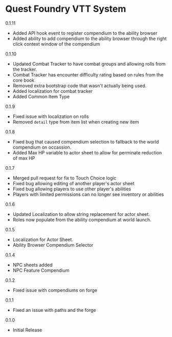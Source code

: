# Quest Foundry VTT System

0.1.11

-   Added API hook event to register compendium to the ability browser
-   Added ability to add compendium to the ability browser through the right click context window of the compendium

0.1.10

-   Updated Combat Tracker to have combat groups and allowing rolls from the tracker.
-   Combat Tracker has encounter difficulty rating based on rules from the core book
-   Removed extra bootstrap code that wasn't actually being used.
-   Added localization for combat tracker
-   Added Common Item Type

0.1.9

-   Fixed issue with localization on rolls
-   Removed `detail` type from item list when creating new item

0.1.8

-   Fixed bug that caused compendium selection to fallback to the world compendium on occassion.
-   Added Max HP variable to actor sheet to allow for perminate reduction of max HP

0.1.7

-   Merged pull request for fix to Touch Choice logic
-   Fixed bug allowing editing of another player's actor sheet
-   Fixed bug allowing players to use other player's abilities
-   Players with limited permissions can no longer see inventory or abilities

0.1.6

-   Updated Localization to allow string replacement for actor sheet.
-   Roles now populate from the ability compendium at world launch.

0.1.5

-   Localization for Actor Sheet.
-   Ability Browser Compendium Selector

0.1.4

-   NPC sheets added
-   NPC Feature Compendium

0.1.2

-   Fixed issue with compendiums on forge

0.1.1

-   Fixed an issue with paths and the forge

0.1.0

-   Initial Release
